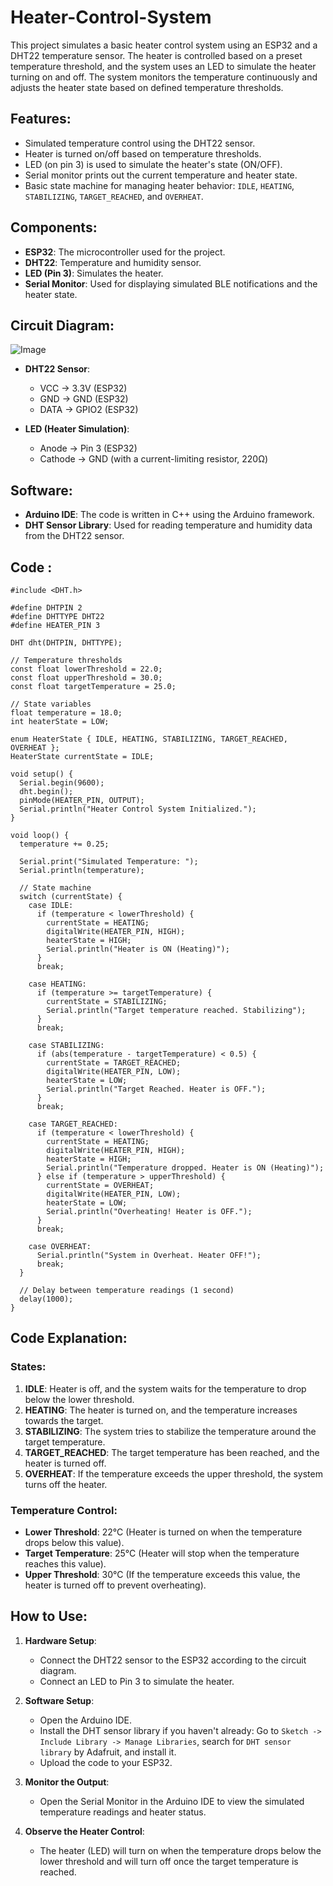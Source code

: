# Heater-Control-System

This project simulates a basic heater control system using an ESP32 and a DHT22 temperature sensor. The heater is controlled based on a preset temperature threshold, and the system uses an LED to simulate the heater turning on and off. The system monitors the temperature continuously and adjusts the heater state based on defined temperature thresholds. 

## Features:
- Simulated temperature control using the DHT22 sensor.
- Heater is turned on/off based on temperature thresholds.
- LED (on pin 3) is used to simulate the heater's state (ON/OFF).
- Serial monitor prints out the current temperature and heater state.
- Basic state machine for managing heater behavior: `IDLE`, `HEATING`, `STABILIZING`, `TARGET_REACHED`, and `OVERHEAT`.

## Components:
- **ESP32**: The microcontroller used for the project.
- **DHT22**: Temperature and humidity sensor.
- **LED (Pin 3)**: Simulates the heater.
- **Serial Monitor**: Used for displaying simulated BLE notifications and the heater state.

## Circuit Diagram:


![Image](https://github.com/user-attachments/assets/e070bd3d-f1eb-40fd-823f-3207c8b8084f)


- **DHT22 Sensor**: 
  - VCC → 3.3V (ESP32)
  - GND → GND (ESP32)
  - DATA → GPIO2 (ESP32)
  
- **LED (Heater Simulation)**: 
  - Anode → Pin 3 (ESP32)
  - Cathode → GND (with a current-limiting resistor, 220Ω)

## Software:
- **Arduino IDE**: The code is written in C++ using the Arduino framework.
- **DHT Sensor Library**: Used for reading temperature and humidity data from the DHT22 sensor.

## Code :
```
#include <DHT.h>

#define DHTPIN 2          
#define DHTTYPE DHT22    
#define HEATER_PIN 3     

DHT dht(DHTPIN, DHTTYPE); 

// Temperature thresholds
const float lowerThreshold = 22.0; 
const float upperThreshold = 30.0; 
const float targetTemperature = 25.0; 

// State variables
float temperature = 18.0; 
int heaterState = LOW;  

enum HeaterState { IDLE, HEATING, STABILIZING, TARGET_REACHED, OVERHEAT };
HeaterState currentState = IDLE;

void setup() {
  Serial.begin(9600);
  dht.begin();
  pinMode(HEATER_PIN, OUTPUT);
  Serial.println("Heater Control System Initialized.");
}

void loop() {
  temperature += 0.25;  

  Serial.print("Simulated Temperature: ");
  Serial.println(temperature);

  // State machine
  switch (currentState) {
    case IDLE:
      if (temperature < lowerThreshold) {
        currentState = HEATING;
        digitalWrite(HEATER_PIN, HIGH); 
        heaterState = HIGH;
        Serial.println("Heater is ON (Heating)");
      }
      break;

    case HEATING:
      if (temperature >= targetTemperature) {
        currentState = STABILIZING; 
        Serial.println("Target temperature reached. Stabilizing");
      }
      break;

    case STABILIZING:
      if (abs(temperature - targetTemperature) < 0.5) {
        currentState = TARGET_REACHED; 
        digitalWrite(HEATER_PIN, LOW);
        heaterState = LOW;
        Serial.println("Target Reached. Heater is OFF.");
      }
      break;

    case TARGET_REACHED:
      if (temperature < lowerThreshold) {
        currentState = HEATING;
        digitalWrite(HEATER_PIN, HIGH);
        heaterState = HIGH;
        Serial.println("Temperature dropped. Heater is ON (Heating)");
      } else if (temperature > upperThreshold) {
        currentState = OVERHEAT;
        digitalWrite(HEATER_PIN, LOW);
        heaterState = LOW;
        Serial.println("Overheating! Heater is OFF.");
      }
      break;

    case OVERHEAT:
      Serial.println("System in Overheat. Heater OFF!");
      break;
  }

  // Delay between temperature readings (1 second)
  delay(1000); 
}
```

## Code Explanation:
### States:
1. **IDLE**: Heater is off, and the system waits for the temperature to drop below the lower threshold.
2. **HEATING**: The heater is turned on, and the temperature increases towards the target.
3. **STABILIZING**: The system tries to stabilize the temperature around the target temperature.
4. **TARGET_REACHED**: The target temperature has been reached, and the heater is turned off.
5. **OVERHEAT**: If the temperature exceeds the upper threshold, the system turns off the heater.

### Temperature Control:
- **Lower Threshold**: 22°C (Heater is turned on when the temperature drops below this value).
- **Target Temperature**: 25°C (Heater will stop when the temperature reaches this value).
- **Upper Threshold**: 30°C (If the temperature exceeds this value, the heater is turned off to prevent overheating).

## How to Use:
1. **Hardware Setup**:
   - Connect the DHT22 sensor to the ESP32 according to the circuit diagram.
   - Connect an LED to Pin 3 to simulate the heater.
   
2. **Software Setup**:
   - Open the Arduino IDE.
   - Install the DHT sensor library if you haven't already: Go to `Sketch -> Include Library -> Manage Libraries`, search for `DHT sensor library` by Adafruit, and install it.
   - Upload the code to your ESP32.
   
3. **Monitor the Output**:
   - Open the Serial Monitor in the Arduino IDE to view the simulated temperature readings and heater status.
   
4. **Observe the Heater Control**:
   - The heater (LED) will turn on when the temperature drops below the lower threshold and will turn off once the target temperature is reached.
